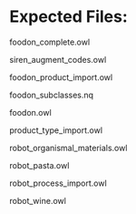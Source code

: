 # Expected Files: 

foodon_complete.owl

siren_augment_codes.owl

foodon_product_import.owl

foodon_subclasses.nq

foodon.owl

product_type_import.owl

robot_organismal_materials.owl

robot_pasta.owl

robot_process_import.owl

robot_wine.owl
